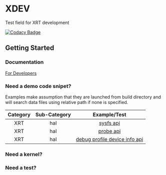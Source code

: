 # XDEV
Test field for XRT development

[![Codacy Badge](https://api.codacy.com/project/badge/Grade/c7903a4371574a128d1a9ce2469fa04e)](https://www.codacy.com/app/tianhao.zhou/XDEV?utm_source=github.com&amp;utm_medium=referral&amp;utm_content=tianhaoz95-xilinx/XDEV&amp;utm_campaign=Badge_Grade)

## Getting Started

### Documentation

[For Developers](https://tianhaoz95-xilinx.github.io/XDEV/html/index.html)

### Need a demo code snipet?

Examples make assumption that they are launched from build directory and will search data files using relative path if none is specified.

| Category | Sub-Category | Example/Test                                                                           |
|:--------:|:------------:|:--------------------------------------------------------------------------------------:|
| XRT      | hal          | [sysfs api](./xdev/dev/xrt/examples/hal/sysfs)                                         |
| XRT      | hal          | [probe api](./xdev/dev/xrt/examples/hal/probe)                                         |
| XRT      | hal          | [debug profile device info api](./xdev/dev/xrt/examples/hal/debug_profile_device_info) |

### Need a kernel?

### Need a test?
